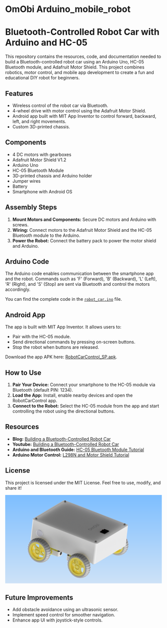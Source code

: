 # OmObi Arduino_mobile_robot
# Bluetooth-Controlled Robot Car with Arduino and HC-05

This repository contains the resources, code, and documentation needed to build a Bluetooth-controlled robot car using an Arduino Uno, HC-05 Bluetooth module, and Adafruit Motor Shield. This project combines robotics, motor control, and mobile app development to create a fun and educational DIY robot for beginners.

## Features
- Wireless control of the robot car via Bluetooth.
- 4-wheel drive with motor control using the Adafruit Motor Shield.
- Android app built with MIT App Inventor to control forward, backward, left, and right movements.
- Custom 3D-printed chassis.

## Components
- 4 DC motors with gearboxes
- Adafruit Motor Shield V1.2
- Arduino Uno
- HC-05 Bluetooth Module
- 3D-printed chassis and Arduino holder
- Jumper wires
- Battery
- Smartphone with Android OS

## Assembly Steps
1. **Mount Motors and Components:** Secure DC motors and Arduino with screws.
2. **Wiring:** Connect motors to the Adafruit Motor Shield and the HC-05 Bluetooth module to the Arduino.
3. **Power the Robot:** Connect the battery pack to power the motor shield and Arduino.

## Arduino Code
The Arduino code enables communication between the smartphone app and the robot. Commands such as 'F' (Forward), 'B' (Backward), 'L' (Left), 'R' (Right), and 'S' (Stop) are sent via Bluetooth and control the motors accordingly.

You can find the complete code in the [`robot_car.ino`](Bleutooth_Car_Control.ino) file.

## Android App
The app is built with MIT App Inventor. It allows users to:
- Pair with the HC-05 module.
- Send directional commands by pressing on-screen buttons.
- Stop the robot when buttons are released.

Download the app APK here: [RobotCarControl_SP.apk](RobotCarControl_SP.apk).

## How to Use
1. **Pair Your Device:** Connect your smartphone to the HC-05 module via Bluetooth (default PIN: 1234).
2. **Load the App:** Install, enable nearby devices and open the RobotCarControl app.
3. **Connect to the Robot:** Select the HC-05 module from the app and start controlling the robot using the directional buttons.

## Resources
- **Blog:** [Building a Bluetooth-Controlled Robot Car](https://omartronics.com/building-a-bluetooth-controlled-robot-car-with-arduino-hc-05-and-adafruit-motor-shield/)
- **Youtube:** [Building a Bluetooth-Controlled Robot Car](https://youtu.be/VA0lXC-1_4U)
- **Arduino and Bluetooth Guide:** [HC-05 Bluetooth Module Tutorial](https://omartronics.com/arduino-and-hc-05-hc-06-bluetooth-module-complete-tutorial/)
- **Arduino Motor Control:** [L298N and Motor Shield Tutorial](https://omartronics.com/controlling-dc-motors-with-l298n-dual-h-bridge-and-arduino-motor-shield/)


## License
This project is licensed under the MIT License. Feel free to use, modify, and share it!

![Robot Car Project](OmObi.png)

## Future Improvements
- Add obstacle avoidance using an ultrasonic sensor.
- Implement speed control for smoother navigation.
- Enhance app UI with joystick-style controls.

